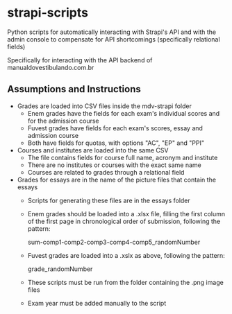 # strapi-scripts
Python scripts for automatically interacting with Strapi's API and with the admin console to compensate for API shortcomings (specifically relational fields) 

Specifically for interacting with the API backend of manualdovestibulando.com.br

## Assumptions and Instructions

- Grades are loaded into CSV files inside the mdv-strapi folder
    - Enem grades have the fields for each exam's individual scores and for the admission course
    - Fuvest grades have fields for each exam's scores, essay and admission course
    - Both have fields for quotas, with options "AC", "EP" and "PPI"
- Courses and institutes are loaded into the same CSV
    - The file contains fields for course full name, acronym and institute
    - There are no institutes or courses with the exact same name
    - Courses are related to grades through a relational field
- Grades for essays are in the name of the picture files that contain the essays
    - Scripts for generating these files are in the essays folder
    - Enem grades should be loaded into a .xlsx file, filling the first column of the first page in chronological order of submission, following the pattern:

        sum-comp1-comp2-comp3-comp4-comp5_randomNumber

    - Fuvest grades are loaded into a .xslx as above, following the pattern:

        grade_randomNumber

    - These scripts must be run from the folder containing the .png image files
    - Exam year must be added manually to the script